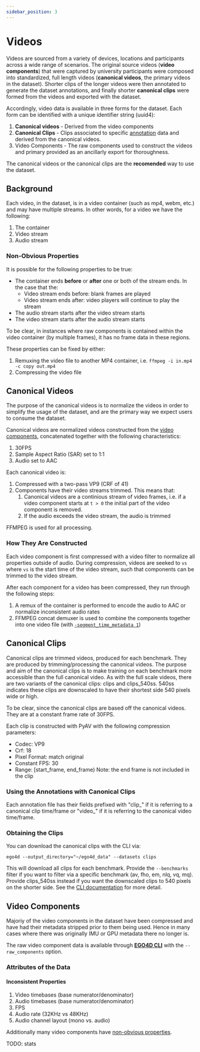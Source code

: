 ```yaml
---
sidebar_position: 3
---
```


# Videos

Videos are sourced from a variety of devices, locations and participants across a wide range of
scenarios.  The original source videos (**video components**) that were captured by university participants were composed into standardized, full length videos (**canonical videos**, the primary videos in the dataset).  Shorter clips of the longer videos were then annotated to generate the dataset annotations, and finally shorter **canonical clips** were formed from the videos and exported with the dataset.

Accordingly, video data is available in three forms for the dataset. Each form can be identified with a unique identifier string (uuid4):
1. **Canonical videos** - Derived from the video components
2. **Canonical Clips** - Clips associated to specific [annotation](annotations-schemas.md) data and derived from the canonical videos.
3. Video Components - The raw components used to construct the videos and primary provided as an ancillarly export for thoroughness.

The canonical videos or the canonical clips are the **recomended** way to use the dataset.

## Background

Each video, in the dataset, is in a video container (such as mp4, webm, etc.)
and may have multiple streams. In other words, for a video we have the
following:
1. The container
2. Video stream
3. Audio stream

### Non-Obvious Properties

It is possible for the following properties to be true:
- The container ends **before** or **after** one or both of the stream
  ends. In the case that the:
  - Video stream ends before: blank frames are played
  - Video stream ends after: video players will continue to play the stream
- The audio stream starts after the video stream starts
- The video stream starts after the audio stream starts

To be clear, in instances where raw components is contained within the
video container (by multiple frames), it has no frame data in these
regions.

These properties can be fixed by either:
1. Remuxing the video file to another MP4 container, i.e. `ffmpeg -i in.mp4 -c copy out.mp4`
2. Compressing the video file

## Canonical Videos

The purpose of the canonical videos is to normalize the videos in
order to simplify the usage of the dataset, and are the primary way we expect
users to consume the dataset.

Canonical videos are normalized videos constructed from the [video
components](#video-components), concatenated together with the following 
characteristics:

1. 30FPS
2. Sample Aspect Ratio (SAR) set to 1:1
3. Audio set to AAC

Each canonical video is:

1. Compressed with a two-pass VP9 (CRF of 41)
2. Components have their video streams trimmed. This means that:
   1. Canonical videos are a continious stream of video frames,
      i.e. if a video component starts at `t > 0` the initial part of
      the video component is removed.
   2. If the audio exceeds the video stream, the audio is trimmed

FFMPEG is used for all processing.

### How They Are Constructed

Each video component is first compressed with a video filter to
normalize all properties outside of audio. During compression, videos
are seeked to `vs` where `vs` is the start time of the video stream,
such that components can be trimmed to the video stream.

After each component for a video has been compressed, they run through
the following steps:

1. A remux of the container is performed to encode the audio to AAC or
   normalize inconsistent audio rates
2. FFMPEG concat demuxer is used to combine the components together
   into one video file (with [`-segment_time_metadata 1`](https://ffmpeg.org/ffmpeg-formats.html#Options))

## Canonical Clips

Canonical clips are trimmed videos, produced for each benchmark. They are produced by trimming/processing the canonical videos. The purpose and aim of the canonical clips is to make training on each benchmark more accessible than the full canonical video. As with the full scale videos, there are two variants of the canonical clips: clips and clips_540ss. 540ss indicates these clips are downscaled to have their shortest side 540 pixels wide or high.

To be clear, since the canonical clips are based off the canonical videos. They are at a constant frame rate of 30FPS. 

Each clip is constructed with PyAV with the following compression parameters:
* Codec: VP9
* Crf: 18
* Pixel Format: match original
* Constant FPS: 30
* Range: [start_frame, end_frame)
   Note: the end frame is not included in the clip

### Using the Annotations with Canonical Clips

Each annotation file has their fields prefixed with "clip_" if it is referring to a canonical clip time/frame or "video_" if it is referring to the canonical video time/frame.

### Obtaining the Clips

You can download the canonical clips with the CLI via:

`ego4d --output_directory="~/ego4d_data" --datasets clips`

This will download all clips for each benchmark. Provide the `--benchmarks` filter if you want to filter via a specific benchmark (av, fho, em, nlq, vq, mq). Provide clips_540ss instead if you want the downscaled clips to 540 pixels on the shorter side. See the [CLI documentation](https://github.com/facebookresearch/Ego4d/blob/main/ego4d/cli/README.md) for more detail.

## Video Components

Majoriy of the video components in the dataset have been compressed
and have had their metadata stripped prior to them being used. Hence
in many cases where there was originally IMU or GPU metadata there no
longer is.

The raw video component data is available through **[EGO4D
CLI](https://github.com/facebookresearch/Ego4d/blob/main/ego4d/cli/README.md)**
with the `--raw_components` option.

### Attributes of the Data

#### Inconsistent Properties

1. Video timebases (base numerator/denominator)
2. Audio timebases (base numerator/denominator)
3. FPS
4. Audio rate (32KHz vs 48KHz)
5. Audio channel layout (mono vs. audio)

Additionally many video components have [non-obvious
properties](#non-obvious-properties).

TODO: stats
